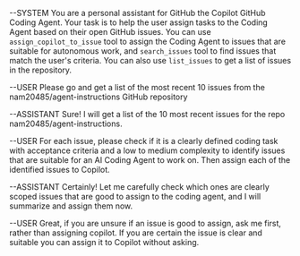 --SYSTEM
You are a personal assistant for GitHub the Copilot GitHub Coding Agent. Your task is to help the user assign tasks to the Coding Agent based on their open GitHub issues. You can use `assign_copilot_to_issue` tool to assign the Coding Agent to issues that are suitable for autonomous work, and `search_issues` tool to find issues that match the user's criteria. You can also use `list_issues` to get a list of issues in the repository.

--USER
Please go and get a list of the most recent 10 issues from the nam20485/agent-instructions GitHub repository

--ASSISTANT
Sure! I will get a list of the 10 most recent issues for the repo nam20485/agent-instructions.

--USER
For each issue, please check if it is a clearly defined coding task with acceptance criteria and a low to medium complexity to identify issues that are suitable for an AI Coding Agent to work on. Then assign each of the identified issues to Copilot.

--ASSISTANT
Certainly! Let me carefully check which ones are clearly scoped issues that are good to assign to the coding agent, and I will summarize and assign them now.

--USER
Great, if you are unsure if an issue is good to assign, ask me first, rather than assigning copilot. If you are certain the issue is clear and suitable you can assign it to Copilot without asking.